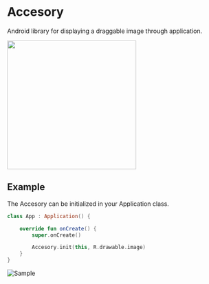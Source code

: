 Accesory
============
Android library for displaying a draggable image through application.

<img src="https://i.gyazo.com/fbe0a589532b6a36cd47c4bea1ff7097.gif" width="300">

Example
-------

The Accesory can be initialized in your Application class.

```kotlin
class App : Application() {

    override fun onCreate() {
        super.onCreate()

        Accesory.init(this, R.drawable.image)
    }
}
```

![Sample](https://gyazo.com/fbe0a589532b6a36cd47c4bea1ff7097)
